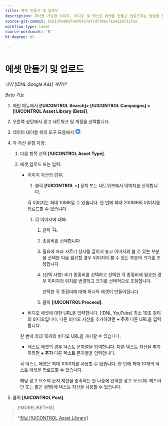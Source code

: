 ```yaml
---
title: 에셋 만들기 및 업로드
description: 재사용 가능한 이미지, 비디오 및 텍스트 에셋을 만들고 업로드하는 방법을 알아봅니다 [!DNL Google Ads] 계정 수준 자산 라이브러리입니다.
source-git-commit: 6cb13fe9917daf6437af7df30ec7164120732faa
workflow-type: tm+mt
source-wordcount: '0'
ht-degree: 0%

---
```


# 에셋 만들기 및 업로드

*대상 [!DNL Google Ads] 계정만*

*Beta 기능*

1. 메인 메뉴에서 **[!UICONTROL Search]> [!UICONTROL Campaigns] >[!UICONTROL Asset Library (Beta)]**.

1. 오른쪽 상단에서 광고 네트워크 및 계정을 선택합니다.

1. 데이터 테이블 위의 도구 모음에서 ![업로드](/help/search-social-commerce/assets/add.png "업로드").

1. 각 자산 유형 지정:

   1. 다음 항목 선택 **[!UICONTROL Asset Type]**.

   1. 에셋 업로드 또는 입력:

      * 이미지 자산의 경우:

         1. 클릭 **[!UICONTROL +]** 장치 또는 네트워크에서 이미지를 선택합니다.

        각 이미지는 최대 10MB일 수 있습니다. 한 번에 최대 200MB의 이미지를 업로드할 수 있습니다.

         1. 각 이미지에 대해:

            1. 클릭 ![자르기](/help/search-social-commerce/assets/crop.png "자르기").

            1. 종횡비를 선택합니다.

            1. 필요에 따라 자르기 상자를 끌어서 놓고 이미지의 볼 수 있는 부분을 선택한 다음 필요할 경우 이미지의 볼 수 있는 부분의 크기를 조정합니다.

            1. (선택 사항) 추가 종횡비를 선택하고 선택한 각 종횡비에 필요한 경우 이미지의 위치를 변경하고 크기를 선택적으로 조정합니다.

               선택한 각 종횡비에 대해 하나의 에셋이 만들어집니다.

            1. 클릭 **[!UICONTROL Proceed]**.

      * 비디오 에셋에 대한 URL을 입력합니다. [!DNL YouTube] 최소 10초 길이의 비디오입니다. 다른 비디오 자산을 추가하려면 **+ 추가** 다른 URL을 입력합니다.

      한 번에 최대 10개의 비디오 URL을 게시할 수 있습니다.

      * 텍스트 에셋의 경우 텍스트 문자열을 입력합니다. 다른 텍스트 자산을 추가하려면 **+ 추가** 다른 텍스트 문자열을 입력합니다.

      각 텍스트 에셋은 최대 1000자를 사용할 수 있습니다. 한 번에 최대 10개의 텍스트 에셋을 업로드할 수 있습니다.

      해당 광고 요소의 문자 제한을 충족하는 한 나중에 선택한 광고 요소(예: 헤드라인 또는 짧은 설명)에 텍스트 자산을 사용할 수 있습니다.

1. 클릭 **[!UICONTROL Post]**.

>[!MORELIKETHIS]
>
>*[정보 [!UICONTROL Asset Library]](asset-library-about.md)
